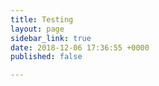```yaml
---
title: Testing
layout: page
sidebar_link: true
date: 2018-12-06 17:36:55 +0000
published: false

---
```


